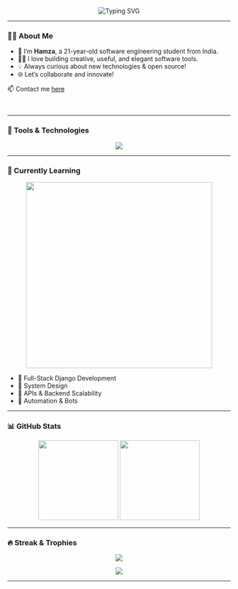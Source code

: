 <!-- PROFILE BANNER -->
<p align="center">
  <img src="https://readme-typing-svg.herokuapp.com?font=Fira+Code&size=26&duration=3000&pause=1000&center=true&vCenter=true&width=435&lines=Hi+there%2C+I'm+Hamza+%F0%9F%91%8B;Software+Engineering+Student;Python+%7C+Django+%7C+JavaScript;Let's+build+cool+stuff+together!" alt="Typing SVG" />
</p>

---

### 🧑‍💻 About Me

- 👋 I’m **Hamza**, a 21-year-old software engineering student from India.  
- 👨‍💻 I love building creative, useful, and elegant software tools.  
- 💡 Always curious about new technologies & open source!  
- 🌐 Let’s collaborate and innovate!

📫 Contact me [here](https://github.com/Crepco/Crepco/issues)

<br/>

---

### 🚀 Tools & Technologies

<p align="center">
  <img src="https://skillicons.dev/icons?i=python,django,html,css,js,git,github,mysql,linux,vscode,tailwind" />
</p>

---

### 🧠 Currently Learning

<p align="center">
  <img src="https://media.giphy.com/media/LMcB8XospGZO8UQq87/giphy.gif" width="420" />
</p>

- 🔹 Full-Stack Django Development  
- 🔹 System Design  
- 🔹 APIs & Backend Scalability  
- 🔹 Automation & Bots

---

### 📊 GitHub Stats

<p align="center">
  <img src="https://github-readme-stats.vercel.app/api?username=Crepco&show_icons=true&theme=tokyonight&count_private=true" height="180px"/>
  <img src="https://github-readme-stats.vercel.app/api/top-langs/?username=Crepco&layout=compact&theme=tokyonight" height="180px"/>
</p>

---

### 🔥 Streak & Trophies

<p align="center">
  <img src="https://github-readme-streak-stats.herokuapp.com/?user=Crepco&theme=tokyonight" />
</p>

<p align="center">
  <img src="https://github-profile-trophy.vercel.app/?username=Crepco&theme=tokyonight&column=4" />
</p>

---
